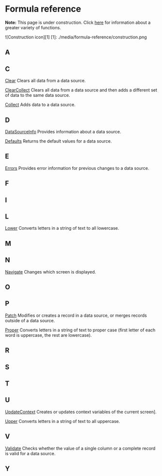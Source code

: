 <properties
   pageTitle="Build a formula in PowerApps"
   description="In PowerApps, you can use the operators and functions that this topic describes."
   services="na"
   documentationCenter="na"
   authors="gregli-msft"
   manager="dwrede"
   editor=""
   tags=""/>
<tags
   ms.service="powerapps"
   ms.devlang="na"
   ms.topic="article"
   ms.tgt_pltfrm="na"
   ms.workload="na"
   ms.date="10/23/2015"
   ms.author="gregli"/>


# Formula reference #

**Note:** This page is under construction. Click [here](reference-functions.md) for information about a greater variety of functions.

![Construction icon][1]
[1]: ./media/formula-reference/construction.png

## A ##
## C ##

[Clear](functions/function-clear-collect-clearcollect.md) Clears all data from a data source.

[ClearCollect](functions/function-clear-collect-clearcollect.md) Clears all data from a data source and then adds a different set of data to the same data source.

[Collect](functions/function-clear-collect-clearcollect.md) Adds data to a data source.

## D ##

[DataSourceInfo](functions/function-datasourceinfo.md) Provides information about a data source.

[Defaults](functions/function-defaults.md) Returns the default values for a data source.

## E ##

[Errors](functions/function-errors.md) Provides error information for previous changes to a data source.

## F ##
## I ##
## L ##

[Lower](functions/function-lower-upper-proper.md) Converts letters in a string of text to all lowercase.

## M ##
## N ##

[Navigate](functions/function-navigate.md) Changes which screen is displayed.

## O ##
## P ##

[Patch](functions/function-patch.md) Modifies or creates a record in a data source, or merges records outside of a data source.

[Proper](functions/function-lower-upper-proper.md) Converts letters in a string of text to proper case (first letter of each word is uppercase, the rest are lowercase).

## R ##
## S ##
## T ##
## U ##

[UpdateContext](functions/function-updatecontext.md) Creates or updates context variables of the current screen].

[Upper](functions/function-lower-upper-proper.md) Converts letters in a string of text to all uppercase.

## V ##

[Validate](functions/function-validate.md) Checks whether the value of a single column or a complete record is valid for a data source.

## Y ##
